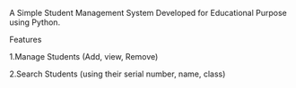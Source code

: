 A Simple Student Management System Developed for Educational Purpose using Python.

Features

1.Manage Students (Add, view, Remove)

2.Search Students (using their serial number, name, class)

